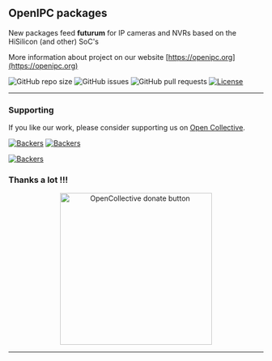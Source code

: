 ## OpenIPC packages

New packages feed **futurum** for IP cameras and NVRs based on the HiSilicon (and other) SoC's

More information about project on our website [https://openipc.org](https://openipc.org)

![GitHub repo size](https://img.shields.io/github/repo-size/OpenIPC/packages)
![GitHub issues](https://img.shields.io/github/issues/OpenIPC/packages)
![GitHub pull requests](https://img.shields.io/github/issues-pr/OpenIPC/packages)
[![License](https://img.shields.io/github/license/OpenIPC/packages)](https://opensource.org/licenses/MIT)

-----

### Supporting

If you like our work, please consider supporting us on [Open Collective](https://opencollective.com/openipc/contribute/backer-14335/checkout).

[![Backers](https://opencollective.com/openipc/tiers/backer/badge.svg?label=backer&color=brightgreen)](https://opencollective.com/openipc)
[![Backers](https://opencollective.com/openipc/tiers/badge.svg)](https://opencollective.com/openipc)

[![Backers](https://opencollective.com/openipc/tiers/backer.svg?avatarHeight=36)](https://opencollective.com/openipc#support)

### Thanks a lot !!!

<p align="center">
<a href="https://opencollective.com/openipc/contribute/backer-14335/checkout" target="_blank"><img src="https://opencollective.com/webpack/donate/button@2x.png?color=blue" width="300" alt="OpenCollective donate button" /></a>
</p>

-----
